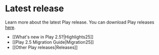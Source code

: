 <!--- Copyright (C) 2009-2016 Typesafe Inc. <http://www.typesafe.com> -->
# Latest release

Learn more about the latest Play release. You can download Play releases [here](https://www.playframework.com/download).

- [[What's new in Play 2.5?|Highlights25]]
- [[Play 2.5 Migration Guide|Migration25]]
- [[Other Play releases|Releases]]
